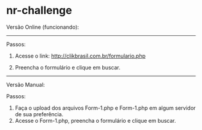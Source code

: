 # nr-challenge

Versão Online (funcionando):

----------------------------------
Passos:

1. Acesse o link: http://clikbrasil.com.br/formulario.php

2. Preencha o formulário e clique em buscar.

----------------------------------

Versão Manual:

Passos:

1. Faça o upload dos arquivos Form-1.php e Form-1.php em algum servidor de sua preferência.
2. Acesse o Form-1.php, preencha o formulário e clique em buscar.
